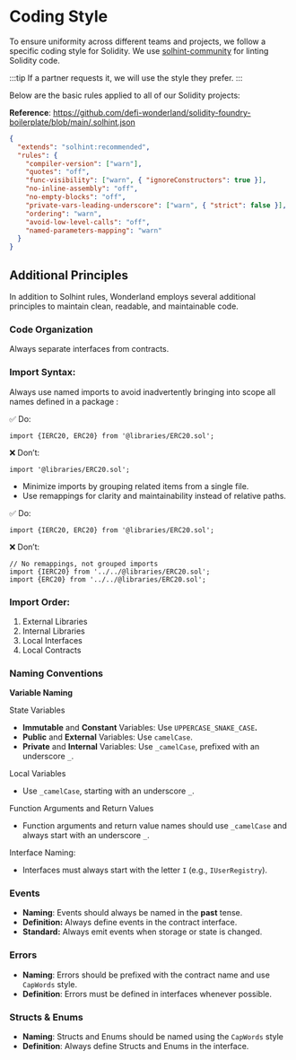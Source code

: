 # Coding Style

To ensure uniformity across different teams and projects, we follow a specific coding style for Solidity. We use [solhint-community](https://github.com/solhint-community/solhint-community) for linting Solidity code. 

:::tip
If a partner requests it, we will use the style they prefer.
:::

Below are the basic rules applied to all of our Solidity projects:

**Reference**: https://github.com/defi-wonderland/solidity-foundry-boilerplate/blob/main/.solhint.json

```json
{
  "extends": "solhint:recommended",
  "rules": {
    "compiler-version": ["warn"],
    "quotes": "off",
    "func-visibility": ["warn", { "ignoreConstructors": true }],
    "no-inline-assembly": "off",
    "no-empty-blocks": "off",
    "private-vars-leading-underscore": ["warn", { "strict": false }],
    "ordering": "warn",
    "avoid-low-level-calls": "off",
    "named-parameters-mapping": "warn"
  }
}
```

## Additional Principles

In addition to Solhint rules, Wonderland employs several additional principles to maintain clean, readable, and maintainable code.

### Code Organization

Always separate interfaces from contracts.

### **Import Syntax**:

Always use named imports to avoid inadvertently bringing into scope all names defined in a package :

✅ Do:

```solidity
import {IERC20, ERC20} from '@libraries/ERC20.sol';
```

❌ Don’t:

```solidity
import '@libraries/ERC20.sol';
```

- Minimize imports by grouping related items from a single file.
- Use remappings for clarity and maintainability instead of relative paths.

✅ Do:

```solidity
import {IERC20, ERC20} from '@libraries/ERC20.sol';
```

❌ Don’t:

```solidity
// No remappings, not grouped imports
import {IERC20} from '../../@libraries/ERC20.sol';
import {ERC20} from '../../@libraries/ERC20.sol';
```

### **Import Order:**

1. External Libraries
2. Internal Libraries
3. Local Interfaces
4. Local Contracts

### Naming Conventions

**Variable Naming**

State Variables

- **Immutable** and **Constant** Variables: Use `UPPERCASE_SNAKE_CASE`**.**
- **Public** and **External** Variables: Use `camelCase`.
- **Private** and **Internal** Variables: Use `_camelCase`, prefixed with an underscore `_`.

Local Variables

- Use `_camelCase`, starting with an underscore `_`.

Function Arguments and Return Values

- Function arguments and return value names should use `_camelCase` and always start with an underscore `_`.

Interface Naming: 

- Interfaces must always start with the letter `I` (e.g., `IUserRegistry`).

### Events

- **Naming**: Events should always be named in the **past** tense.
- **Definition:** Always define events in the contract interface.
- **Standard:** Always emit events when storage or state is changed.

### Errors

- **Naming**: Errors should be prefixed with the contract name and use `CapWords` style.
- **Definition**: Errors must be defined in interfaces whenever possible.

### Structs & Enums

- **Naming**: Structs and Enums should be named using the `CapWords` style
- **Definition**: Always define Structs and Enums in the interface.